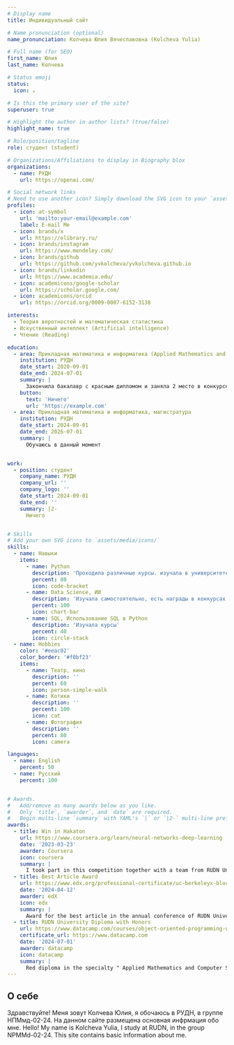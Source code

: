 ```yaml
---
# Display name
title: Индивидуальный сайт

# Name pronunciation (optional)
name_pronunciation: Колчева Юлия Вячеславовна (Kolcheva Yulia)

# Full name (for SEO)
first_name: Юлия
last_name: Колчева

# Status emoji
status:
  icon: ☕️

# Is this the primary user of the site?
superuser: true

# Highlight the author in author lists? (true/false)
highlight_name: true

# Role/position/tagline
role: студент (student)

# Organizations/Affiliations to display in Biography blox
organizations:
  - name: РУДН
    url: https://openai.com/

# Social network links
# Need to use another icon? Simply download the SVG icon to your `assets/media/icons/` folder.
profiles:
  - icon: at-symbol
    url: 'mailto:your-email@example.com'
    label: E-mail Me
  - icon: brands/x
    url: https://elibrary.ru/
  - icon: brands/instagram
    url: https://www.mendeley.com/
  - icon: brands/github
    url: https://github.com/yvkolcheva/yvkolcheva.github.io
  - icon: brands/linkedin
    url: https://www.academia.edu/
  - icon: academicons/google-scholar
    url: https://scholar.google.com/
  - icon: academicons/orcid
    url: https://orcid.org/0009-0007-6152-3138

interests:
  - Теория веротностей и математическая статистика
  - Искуственный интеллект (Artificial intelligence)
  - Чтение (Reading)

education:
  - area: Прикладная математика и информатика (Applied Mathematics and Computer Science)
    institution: РУДН
    date_start: 2020-09-01
    date_end: 2024-07-01
    summary: |
      Закончила бакалавр с красным дипломом и заняла 2 место в конкурсе лучших дипломных работ.
    button:
      text: 'Ничего'
      url: 'https://example.com'
  - area: Прикладная математика и информатика, магистратура
    institution: РУДН
    date_start: 2024-09-01
    date_end: 2026-07-01
    summary: |
      Обучаюсь в данный момент


work:
  - position: студент
    company_name: РУДН
    company_url: ''
    company_logo: ''
    date_start: 2024-09-01
    date_end: ''
    summary: |2-
      Ничего


# Skills
# Add your own SVG icons to `assets/media/icons/`
skills:
  - name: Навыки
    items:
      - name: Python
        description: 'Проходила различные курсы. изучала в университете'
        percent: 80
        icon: code-bracket
      - name: Data Science, ИИ
        description: 'Изучала самостоятельно, есть награды в конкурсах'
        percent: 100
        icon: chart-bar
      - name: SQL, Использование SQL в Python 
        description: 'Изучала курсы'
        percent: 40
        icon: circle-stack
  - name: Hobbies
    color: '#eeac02'
    color_border: '#f0bf23'
    items:
      - name: Театр, кино
        description: ''
        percent: 60
        icon: person-simple-walk
      - name: Котики
        description: ''
        percent: 100
        icon: cat
      - name: Фотография
        description: ''
        percent: 80
        icon: camera

languages:
  - name: English
    percent: 50
  - name: Русский
    percent: 100


# Awards.
#   Add/remove as many awards below as you like.
#   Only `title`, `awarder`, and `date` are required.
#   Begin multi-line `summary` with YAML's `|` or `|2-` multi-line prefix and indent 2 spaces below.
awards:
  - title: Win in Hakaton
    url: https://www.coursera.org/learn/neural-networks-deep-learning
    date: '2023-03-23'
    awarder: Coursera
    icon: coursera
    summary: |
      I took part in this competition together with a team from RUDN University and we took first place, receiving gratitude from the rector.
  - title: Best Article Award
    url: https://www.edx.org/professional-certificate/uc-berkeleyx-blockchain-fundamentals
    date: '2024-04-12'
    awarder: edX
    icon: edx
    summary: |
      Award for the best article in the annual conference of RUDN University 2024.
  - title: RUDN University Diploma with Honors
    url: https://www.datacamp.com/courses/object-oriented-programming-with-s3-and-r6-in-r
    certificate_url: https://www.datacamp.com
    date: '2024-07-01'
    awarder: datacamp
    icon: datacamp
    summary: |
      Red diploma in the specialty " Applied Mathematics and Computer Science ".
---
```


## О себе
Здравствуйте! Меня зовут Колчева Юлия, я обочаюсь в РУДН, в группе НПМмд-02-24. На данном сайте размещена основная инфрмация обо мне. 
Hello! My name is Kolcheva Yulia, I study at RUDN, in the group NPMMd-02-24. This site contains basic information about me.
